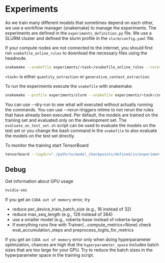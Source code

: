 # Experiments

As we train many different models that sometimes depend on each other, we use a workflow manager (snakemake) to manage the experiments. The experiments are defined in the `experiments_definition.py` file. We use a SLURM cluster and defined the slurm profile in the `slurm/config.yaml` file. 

If your compute nodes are not connected to the internet, you should first run `snakefile_online_rules` to download the necessary files using the headnode.
```bash
snakemake --snakefile experiments/<task>/snakefile_online_rules --cores 1 
```
`<task>` is either `quantity_extraction` or `generative_context_extraction`. 

To run the experiments execute the `snakefile` with snakemake.
```bash	
snakemake --profile experiments/slurm --snakefile experiments/<task>/snakefile --rerun-incomplete
```
You can use --dry-run to see what will executed without actually running the commands. You can use --rerun-triggers mtime to not rerun the rules that have already been executed. 
Per default, the models are trained on the training set and evaluated only on the development set. The `evaluate_on_test_set.sh` script can be used to evaluate the models on the test set or you change the bash command in the `snakefile` to also evaluate the models on the test set directly.

To monitor the training start TensorBoard
```bash
tensorboard --logdir="./path/to/model_checkpoints/defined/in/experiments_definition/"
```

## Debug
Get information about GPU usage

```bash
nvidia-smi
```

If you get an `CUDA out of memory` error, try

- reduce per_device_train_batch_size (e.g., 16 instead of 32)
- reduce max_seq_length (e.g., 128 instead of 384)
- use a smaller model (e.g., roberta-base instead of roberta-large)
- if everything runs fine with Trainer(...compute_metrics=None) check eval_accumulation_steps and preprocess_logits_for_metrics

If you get an `CUDA out of memory` error only when doing hyperparameter optimzation, chances are high that the `hyperparameter_space` includes batch sizes that are too large for your GPU. Try to reduce the batch sizes in the hyperparameter space in the training script.